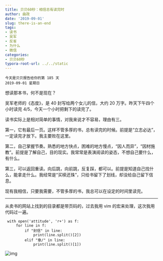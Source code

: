```yaml
---
title: 贝贝60秒：相信总有读完时
author: 曲政
date: '2019-09-01'
slug: there-is-an-end
tags:
- 读书
- 吴军
- 反省
- 为什么
- 微信
categories:
- 贝贝60秒
typora-root-url: ../../static
---
```


```
今天是贝贝报告给你的第 185 天
2019-09-01 星期日
```

想读那本书，何不是现在？

吴军老师的《态度》，是 40 封写给两个女儿的信，大约 20 万字。昨天下午四个小时读完 4/5，今天一个小时把剩下的读完了。

读书实际上是相对简单的事情，对我来说才不容易，理由有三。

第一，它有最后一页。这样不管多厚的书，总有读完的时候。前提是“立志必达”，一定读完才放下。我主要败在这里。

第二，自己掌握节奏。熟悉的地方快点，困难的地方慢点，“因人而异”，“因材施教”。前提是了解自己，目的现实。我常常是表演阅读的姿态，不想自己要什么，有什么。

第三，可以返回重读。向后跳，向前跳，反复踩，都可以。前提是知道自己找什么，能拿走什么。我经常是“买椟还珠”，只给书留下了划线，却没给自己留下信息。

现有我相信，只要我需要，不管多厚的书，我总可以在设定的时间里读完。

------

从卖书的网站上找到的目录都是带页码的，过去我用 vim 的宏来处理，这次我用代码过一遍。

```
 with open('attitude', 'r+') as f:
     for line in f:
         if "封信" in line:
             print(line.split()[2])
         elif "章/" in line:
             print(line.split()[1])
```

![img](/images/2019-09-01-%E8%B4%9D%E8%B4%9D60%E7%A7%92%EF%BC%9A%E7%9B%B8%E4%BF%A1%E6%80%BB%E6%9C%89%E8%AF%BB%E5%AE%8C%E6%97%B6/640-20200416094925388.jpeg)